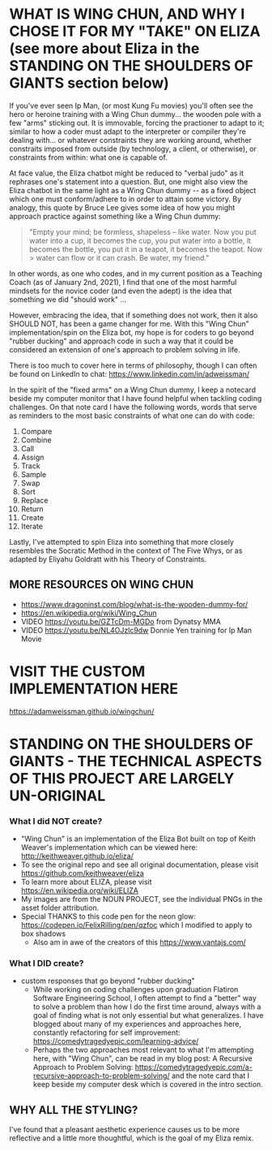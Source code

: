 # WHAT IS WING CHUN, AND WHY I CHOSE IT FOR MY "TAKE" ON ELIZA (see more about Eliza in the STANDING ON THE SHOULDERS OF GIANTS section below)

If you've ever seen Ip Man, (or most Kung Fu movies) you'll often see the hero or heroine training with a Wing Chun dummy... the wooden pole with a few "arms" sticking out.  It is immovable, forcing the practioner to adapt to it; similar to how a coder must adapt to the interpreter or compiler they're dealing with... or whatever constraints they are working around, whether constraits imposed from outside (by technology, a client, or otherwise), or constraints from within: what one is capable of.

At face value, the Eliza chatbot might be reduced to "verbal judo" as it rephrases one's statement into a question.  But, one might also view the Eliza chatbot in the same light as a Wing Chun dummy -- as a fixed object which one must conform/adhere to in order to attain some victory.  By analogy, this quote by Bruce Lee gives some idea of how you might approach practice against something like a Wing Chun dummy:

> "Empty your mind; be formless, shapeless – like water. Now you put 
> water into a cup, it becomes the cup, you put water into a bottle, it 
> becomes the bottle, you put it in a teapot, it becomes the teapot. Now > water can flow or it can crash. Be water, my friend."

In other words, as one who codes, and in my current position as a Teaching Coach (as of January 2nd, 2021), I find that one of the most harmful mindsets for the novice coder (and even the adept) is the idea that something we did "should work" ... 

However, embracing the idea, that if something does not work, then it also SHOULD NOT, has been a game changer for me.  With this "Wing Chun" implementation/spin on the Eliza bot, my hope is for coders to go beyond "rubber ducking" and approach code in such a way that it could be considered an extension of one's approach to problem solving in life.

There is too much to cover here in terms of philosophy, though I can often be found on LinkedIn to chat: https://www.linkedin.com/in/adweissman/

In the spirit of the "fixed arms" on a Wing Chun dummy, I keep a notecard beside my computer monitor that I have found helpful when tackling coding challenges.  On that note card I have the following words, words that serve as reminders to the most basic constraints of what one can do with code:

1) Compare
2) Combine
3) Call
4) Assign
5) Track
6) Sample
7) Swap
8) Sort
9) Replace
10) Return
11) Create
12) Iterate

Lastly, I've attempted to spin Eliza into something that more closely resembles the Socratic Method in the context of The Five Whys, or as adapted by Eliyahu Goldratt with his Theory of Constraints.

## MORE RESOURCES ON WING CHUN
* https://www.dragoninst.com/blog/what-is-the-wooden-dummy-for/
* https://en.wikipedia.org/wiki/Wing_Chun
* VIDEO https://youtu.be/GZTcDm-MGDo from Dynatsy MMA
* VIDEO https://youtu.be/NL4OJzlc9dw Donnie Yen training for Ip Man Movie

# VISIT THE CUSTOM IMPLEMENTATION HERE

https://adamweissman.github.io/wingchun/

# STANDING ON THE SHOULDERS OF GIANTS - THE TECHNICAL ASPECTS OF THIS PROJECT ARE LARGELY UN-ORIGINAL

### What I did NOT create?

  * "Wing Chun" is an implementation of the Eliza Bot built on top of Keith Weaver's implementation which can be viewed here: http://keithweaver.github.io/eliza/  
  * To see the original repo and see all original documentation, please visit https://github.com/keithweaver/eliza  
  * To learn more about ELIZA, please visit https://en.wikipedia.org/wiki/ELIZA  
  * My images are from the NOUN PROJECT, see the individual PNGs in the asset folder attribution.  
  * Special THANKS to this code pen for the neon glow: https://codepen.io/FelixRilling/pen/qzfoc which I modified to apply to box shadows  
	* Also am in awe of the creators of this https://www.vantajs.com/  

### What I DID create?

  * custom responses that go beyond "rubber ducking"
	* While working on coding challenges upon graduation Flatiron Software Engineering School, I often attempt to find a "better" way to solve a problem than how I do the first time around, always with a goal of finding what is not only essential but what generalizes.  I have blogged about many of my experiences and approaches here, constantly refactoring for self improvement: https://comedytragedyepic.com/learning-advice/  
	* Perhaps the two approaches most relevant to what I'm attempting here, with "Wing Chun", can be read in my blog post: A Recursive Approach to Problem Solving: https://comedytragedyepic.com/a-recursive-approach-to-problem-solving/ and the note card that I keep beside my computer desk which is covered in the intro section.

## WHY ALL THE STYLING?

I've found that a pleasant aesthetic experience causes us to be more reflective and a little more thoughtful, which is the goal of my Eliza remix. 


